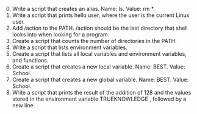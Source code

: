 0. Write a script that creates an alias. Name: ls. Value: rm *.
1. Write a script that prints hello user, where the user is the current Linux user.
2. Add /action to the PATH. /action should be the last directory that shell looks into when looking for a program.
3. Create a script that counts the number of directories in the PATH.
4. Write a script that lists environment variables.
5. Create a script that lists all local  variables and environment variables, and functions.
6. Create a script that creates a new local variable. Name: BEST. Value: School.
7. Create a script that creates a new global variable. Name: BEST. Value: School.
8. Write a script that prints the result of the addition of 128 and the values stored in the environment variable TRUEKNOWLEDGE , followed by a new line.
